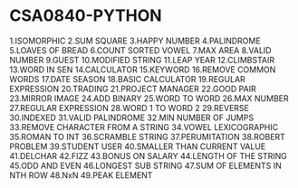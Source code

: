 # CSA0840-PYTHON
1.ISOMORPHIC
2.SUM SQUARE
3.HAPPY NUMBER
4.PALINDROME
5.LOAVES OF BREAD
6.COUNT SORTED VOWEL
7.MAX AREA
8.VALID NUMBER
9.GUEST
10.MODIFIED STRING 
11.LEAP YEAR
12.CLIMBSTAIR
13.WORD IN SEN
14.CALCULATOR
15.KEYWORD
16.REMOVE COMMON WORDS
17.DATE SEASON
18.BASIC CALCULATOR
19.REGULAR EXPRESSION
20.TRADING
21.PROJECT MANAGER
22.GOOD PAIR
23.MIRROR IMAGE
24.ADD BINARY
25.WORD TO WORD
26.MAX NUMBER
27.REGULAR EXPRESSION
28.WORD 1 TO WORD 2
29.REVERSE
30.INDEXED
31.VALID PALINDROME
32.MIN NUMBER OF JUMPS
33.REMOVE CHARACTER FROM A STRING
34.VOWEL LEXICOGRAPHIC
35.ROMAN TO INT
36.SCRAMBLE STRING
37.PERUMITATION
38.ROBERT PROBLEM
39.STUDENT USER
40.SMALLER THAN CURRENT VALUE
41.DELCHAR
42.FIZZ
43.BONUS ON SALARY
44.LENGTH OF THE STRING
45.ODD AND EVEN
46.LONGEST SUB STRING
47.SUM OF ELEMENTS IN NTH ROW
48.NxN
49.PEAK ELEMENT




